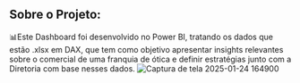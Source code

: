 ## Sobre o Projeto:
📊Este Dashboard foi desenvolvido no Power BI, tratando os dados que estão .xlsx em DAX, que tem como objetivo apresentar insights relevantes sobre o comercial de uma franquia de ótica e definir estratégias junto com a Diretoria com base nesses dados.
![Captura de tela 2025-01-24 164900](https://github.com/user-attachments/assets/fa375541-0dce-471c-b384-d015ad078007)
